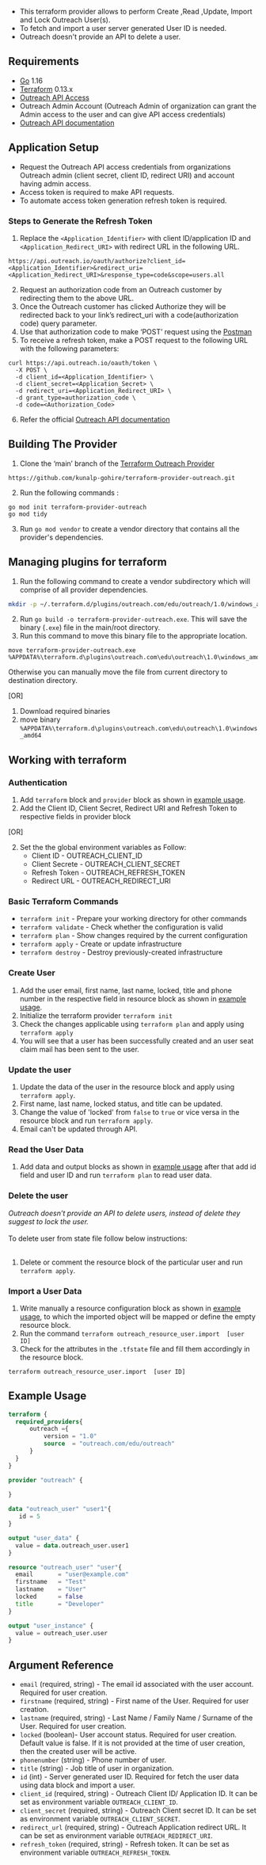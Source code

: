 * This terraform provider allows to perform Create ,Read ,Update, Import and Lock    Outreach User(s). 
* To fetch and import a user server generated User ID is needed.
* Outreach doesn't provide an API to delete  a user.


## Requirements

* [Go](https://golang.org/doc/install) 1.16 <br>
* [Terraform](https://www.terraform.io/downloads.html) 0.13.x <br/>
* [Outreach API Access](https://www.outreach.io/product/platform/api)
* Outreach Admin Account (Outreach Admin of organization can grant the Admin access to the user and can give API access credentials)
* [Outreach API documentation](https://api.outreach.io/api/v2/docs#getting-started)

## Application Setup 

*  Request the Outreach API access credentials from organizations Outreach admin
(client secret, client ID, redirect URI) and account having admin access.
*  Access token is required to make API requests. 
*  To automate access token generation refresh token is required. 

### Steps to Generate the Refresh Token

1. Replace the  `<Application_Identifier>`  with client ID/application ID and `<Application_Redirect_URI>` with redirect URL in the following URL.
 ```
https://api.outreach.io/oauth/authorize?client_id=<Application_Identifier>&redirect_uri=<Application_Redirect_URI>&response_type=code&scope=users.all
 ```
2. Request an authorization code from an Outreach customer by redirecting them to the       above URL.
3. Once the Outreach customer has clicked Authorize they will be redirected back to       your link’s redirect_uri with a code(authorization code) query parameter.
4. Use that authorization code to make ‘POST’ request using the [Postman](https://www.postman.com/) 
5. To receive a refresh token, make a POST request to the following URL with the following parameters:
```curl
curl https://api.outreach.io/oauth/token \
  -X POST \
  -d client_id=<Application_Identifier> \
  -d client_secret=<Application_Secret> \
  -d redirect_uri=<Application_Redirect_URI> \
  -d grant_type=authorization_code \
  -d code=<Authorization_Code>
```
6. Refer the official [Outreach API documentation](https://api.outreach.io/api/v2/docs#authentication) 




## Building The Provider 
1. Clone the ‘main’ branch of the [Terraform Outreach Provider](https://github.com/kunalp-gohire/terraform-provider-outreach.git)<br>
```
https://github.com/kunalp-gohire/terraform-provider-outreach.git
```

2. Run the following commands :
 ```golang
go mod init terraform-provider-outreach
go mod tidy
```
3. Run `go mod vendor` to create a vendor directory that contains all the provider's dependencies. <br>

## Managing plugins for terraform
1. Run the following command to create a vendor subdirectory which will comprise of  all provider dependencies. <br>
```bash
mkdir -p ~/.terraform.d/plugins/outreach.com/edu/outreach/1.0/windows_amd64
```
2. Run `go build -o terraform-provider-outreach.exe`. This will save the binary (`.exe`) file in the main/root directory. <br>
3. Run this command to move this binary file to the appropriate location.
 ```
 move terraform-provider-outreach.exe %APPDATA%\terraform.d\plugins\outreach.com\edu\outreach\1.0\windows_amd64
 ``` 
Otherwise you can manually move the file from current directory to destination directory.<br>


[OR]

1. Download required binaries <br>
2. move binary `%APPDATA%\terraform.d\plugins\outreach.com\edu\outreach\1.0\windows_amd64`


## Working with terraform


### Authentication
1.  Add `terraform` block and `provider` block as shown in [example usage](#example-usage).
2. Add the Client ID, Client Secret, Redirect URI and Refresh Token to respective fields in provider block<br>

[OR]

2. Set the the global environment variables as Follow:
   * Client ID      - OUTREACH_CLIENT_ID
   * Client Secrete - OUTREACH_CLIENT_SECRET
   * Refresh Token  - OUTREACH_REFRESH_TOKEN  
   * Redirect URL   - OUTREACH_REDIRECT_URI 


### Basic Terraform Commands
* `terraform init`     - Prepare your working directory for other commands
* `terraform validate` - Check whether the configuration is valid
* `terraform plan`     - Show changes required by the current configuration
* `terraform apply`    - Create or update infrastructure
* `terraform destroy`  - Destroy previously-created infrastructure

### Create User
1. Add the user email, first name, last name, locked, title and phone number in the respective field in resource block as shown in [example usage](#example-usage).
2. Initialize the terraform provider `terraform init`
3. Check the changes applicable using `terraform plan` and apply using `terraform apply`
4. You will see that a user has been successfully created and an user seat claim mail has been sent to the user.

### Update the user
1. Update the data of the user in the resource block and apply using `terraform apply`.
2. First name, last name, locked status, and title can be updated.
3. Change the value of 'locked'  from `false` to `true` or vice versa in the resource block and run `terraform apply`.
4. Email can't be updated through API. 

### Read the User Data
1. Add data and output blocks as shown in [example usage](#example-usage) after that add id field  and user ID  and run `terraform plan` to read user data.


### Delete the user
*Outreach doesn’t provide an API to delete users, instead of delete they suggest to lock the user.*<br><br>
To delete user from state file follow below instructions:<br><br>
1. Delete or comment the resource block of the particular user and run `terraform apply`.

### Import a User Data
1. Write manually a resource configuration block as shown in [example usage](#example-usage), to which the imported object will be mapped or define the empty resource block.
2. Run the command `terraform outreach_resource_user.import  [user ID]`
3. Check for the attributes in the `.tfstate` file and fill them accordingly in the resource block.
```
terraform outreach_resource_user.import  [user ID]
```




## Example Usage<a id="example-usage"></a>
```terraform
terraform {
  required_providers{
      outreach ={
          version = "1.0"
          source  = "outreach.com/edu/outreach"
      }
  }
}

provider "outreach" {
    
}

data "outreach_user" "user1"{
   id = 5
}

output "user_data" {
  value = data.outreach_user.user1
}

resource "outreach_user" "user"{
  email       = "user@example.com"
  firstname   = "Test"
  lastname    = "User"
  locked      = false
  title       = "Developer"
}

output "user_instance" {
  value = outreach_user.user
}

```

## Argument Reference

* `email`       (required, string) - The email id associated with the user account. Required for user creation.
* `firstname`   (required, string) - First name of the User. Required for user creation.
* `lastname`    (required, string) - Last Name / Family Name / Surname of the User. Required for user creation.
* `locked`      (boolean)- User account status. Required for user creation. Default value is false. 
                           If it is not provided at the time of user creation, then the created user will be active. 
* `phonenumber` (string) - Phone number of user. 
* `title`       (string) - Job title of user in organization. 
* `id`          (int)    - Server generated user ID. Required for fetch the user data using data block 
                           and import a user.                               
* `client_id`     (required, string) - Outreach Client ID/ Application ID. It can be set as environment 
                                       variable `OUTREACH_CLIENT_ID`. 
* `client_secret` (required, string) - Outreach Client secret ID. It can be set as environment 
                                       variable `OUTREACH_CLIENT_SECRET`.
* `redirect_url`  (required, string) - Outreach Application redirect URL. It can be set as environment 
                                       variable `OUTREACH_REDIRECT_URI`.
* `refresh_token` (required, string) - Refresh token. It can be set as environment variable 
                                       `OUTREACH_REFRESH_TOKEN`.




